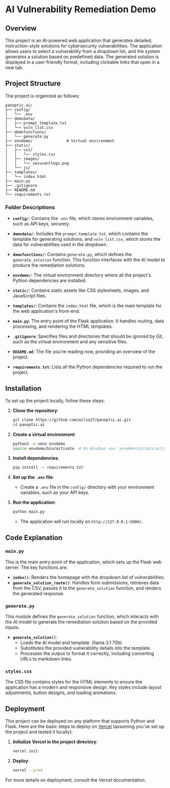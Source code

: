 # AI Vulnerability Remediation Demo

## Overview

This project is an AI-powered web application that generates detailed, instruction-style solutions for cybersecurity vulnerabilities. The application allows users to select a vulnerability from a dropdown list, and the system generates a solution based on predefined data. The generated solution is displayed in a user-friendly format, including clickable links that open in a new tab.

## Project Structure

The project is organized as follows:

```
panoptic.ai/
├── config/
│   └── .env
├── demodata/
│   ├── prompt_template.txt
│   └── vuln_list.csv
├── demofunctions/
│   └── generate.py
├── envdemo/               # Virtual environment
├── static/
│   ├── css/
│   │   └── styles.css
│   ├── images/
│   │   └── secuvantlogo.png
│   └── js/
├── templates/
│   └── index.html
├── main.py
├── .gitignore
├── README.md
└── requirements.txt
```

### Folder Descriptions

- **`config/`**: Contains the `.env` file, which stores environment variables, such as API keys, securely.
  
- **`demodata/`**: Includes the `prompt_template.txt`, which contains the template for generating solutions, and `vuln_list.csv`, which stores the data for vulnerabilities used in the dropdown.

- **`demofunctions/`**: Contains `generate.py`, which defines the `generate_solution` function. This function interfaces with the AI model to produce the remediation solutions.

- **`envdemo/`**: The virtual environment directory where all the project's Python dependencies are installed.

- **`static/`**: Contains static assets like CSS stylesheets, images, and JavaScript files.

- **`templates/`**: Contains the `index.html` file, which is the main template for the web application's front-end.

- **`main.py`**: The entry point of the Flask application. It handles routing, data processing, and rendering the HTML templates.

- **`.gitignore`**: Specifies files and directories that should be ignored by Git, such as the virtual environment and any sensitive files.

- **`README.md`**: The file you're reading now, providing an overview of the project.

- **`requirements.txt`**: Lists all the Python dependencies required to run the project.

## Installation

To set up the project locally, follow these steps:

1. **Clone the repository**:
   ```bash
   git clone https://github.com/wilso27/panoptic.ai.git
   cd panoptic.ai
   ```

2. **Create a virtual environment**:
   ```bash
   python3 -m venv envdemo
   source envdemo/bin/activate  # On Windows use `envdemo\Scripts\activate`
   ```

3. **Install dependencies**:
   ```bash
   pip install -r requirements.txt
   ```

4. **Set up the `.env` file**:
   - Create a `.env` file in the `config/` directory with your environment variables, such as your API keys.

5. **Run the application**:
   ```bash
   python main.py
   ```
   - The application will run locally on `http://127.0.0.1:5000/`.

## Code Explanation

### `main.py`

This is the main entry point of the application, which sets up the Flask web server. The key functions are:

- **`index()`**: Renders the homepage with the dropdown list of vulnerabilities.
- **`generate_solution_route()`**: Handles form submissions, retrieves data from the CSV, passes it to the `generate_solution` function, and renders the generated response.

### `generate.py`

This module defines the `generate_solution` function, which interacts with the AI model to generate the remediation solution based on the provided inputs.

- **`generate_solution()`**: 
  - Loads the AI model and template. (llama 3.1 70b)
  - Substitutes the provided vulnerability details into the template.
  - Processes the output to format it correctly, including converting URLs to markdown links.

### `styles.css`

The CSS file contains styles for the HTML elements to ensure the application has a modern and responsive design. Key styles include layout adjustments, button designs, and loading animations.

## Deployment

This project can be deployed on any platform that supports Python and Flask. Here are the basic steps to deploy on [Vercel](https://vercel.com/) (assuming you've set up the project and tested it locally):

1. **Initialize Vercel in the project directory**:
   ```bash
   vercel init
   ```

2. **Deploy**:
   ```bash
   vercel --prod
   ```

For more details on deployment, consult the Vercel documentation.